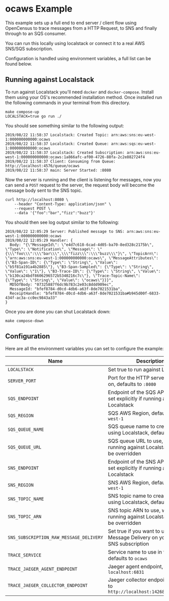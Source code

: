 # ocaws Example

This example sets up a full end to end server / client flow using OpenCensus to
trace messages from a HTTP Request, to SNS and finally through to an SQS
consumer.

You can run this locally using localstack or connect it to a real AWS SNS/SQS
subscription.

Configuration is handled using environment variables, a full list can be found
below.

## Running against Localstack

To run against Localstack you'll need `docker` and `docker-compose`. Install
them using your OS's recommended installation method. Once installed run the
following commands in your terminal from this directory.

```
make compose-up
LOCALSTACK=true go run ./
```

You should see something similar to the following output:

```
2019/08/22 11:58:37 Localstack: Created Topic: arn:aws:sns:eu-west-1:000000000000:ocaws
2019/08/22 11:58:37 Localstack: Created Queue: arn:aws:sqs:eu-west-1:000000000000:ocaws
2019/08/22 11:58:37 Localstack: Created Subscription: arn:aws:sns:eu-west-1:000000000000:ocaws:1a866afc-af00-4726-88fa-2c2e882724f4
2019/08/22 11:58:37 Client: Consuming from Queue: http://localhost:4576/queue/ocaws
2019/08/22 11:58:37 main: Server Started: :8080
```

Now the server is running and the client is listening for messages, now you can
send a `POST` request to the server, the request body will become the message
body sent to the SNS topic.

```
curl http://localhost:8080 \
	--header "Content-Type: application/json" \
	--request POST \
	--data '{"foo":"bar","fizz":"buzz"}'
```

You should then see log output similar to the following:

```
2019/08/22 12:05:29 Server: Published message to SNS: arn:aws:sns:eu-west-1:000000000000:ocaws
2019/08/22 12:05:29 Handler: {
  Body: "{\"MessageId\": \"e4d7c618-6cad-4d05-ba70-8ed328c2175b\", \"Type\": \"Notification\", \"Message\": \"{\\\"foo\\\":\\\"bar\\\",\\\"fizz\\\":\\\"buzz\\\"}\", \"TopicArn\": \"arn:aws:sns:eu-west-1:000000000000:ocaws\", \"MessageAttributes\": {\"B3-Span-ID\": {\"Type\": \"String\", \"Value\": \"b5f81a191a4b2885\"}, \"B3-Span-Sampled\": {\"Type\": \"String\", \"Value\": \"1\"}, \"B3-Trace-ID\": {\"Type\": \"String\", \"Value\": \"b130ca24bdf8606296572b5340216c7c\"}, \"Trace-Topic-Name\": {\"Type\": \"String\", \"Value\": \"ocaws\"}}}",
  MD5OfBody: "07325887f6dc9b783c2e03c8ddd909ec",
  MessageId: "bfef8784-d0cd-4db6-a63f-8de7021531ba",
  ReceiptHandle: "bfef8784-d0cd-4db6-a63f-8de7021531ba#b945d00f-6833-434f-ac3a-cc0ec9843a33"
}
```

Once you are done you can shut Localstack down:

```
make compose-down
```

## Configuration

Here are all the environment variables you can set to configure the example:

| Name | Description |
|--------------|---------------------------------------------------------------------------------|
| `LOCALSTACK` | Set true to run against Localstack |
| `SERVER_PORT` | Port for the HTTP server to listen on, defaults to `:8080` |
| `SQS_ENDPOINT` | Endpoint of the SQS API, this gets set explicitly if running against Localstack |
| `SQS_REGION` | SQS AWS Region, defaults to `eu-west-1` |
| `SQS_QUEUE_NAME` | SQS queue name to create when using Localstack, defaults to `ocaws` |
| `SQS_QUEUE_URL` | SQS queue URL to use, when running against Localstack this will be overridden |
| `SNS_ENDPOINT` | Endpoint of the SNS API, this gets set explicitly if running against Localstack |
| `SNS_REGION` | SNS AWS Region, defaults to `eu-west-1` |
| `SNS_TOPIC_NAME` | SNS topic name to create when using Localstack, defaults to `ocaws` |
| `SNS_TOPIC_ARN` | SNS topic ARN to use, when running against Localstack this will be overridden |
| `SNS_SUBSCRIPTION_RAW_MESSAGE_DELIVERY` | Set true if you want to use Raw Message Delivery on your SQS SNS subscription |
| `TRACE_SERVICE` | Service name to use in traces, defaults to `ocaws` |
| `TRACE_JAEGER_AGENT_ENDPOINT` | Jaeger agent endpoint, defaults to `localhost:6831` |
| `TRACE_JAEGER_COLLECTOR_ENDPOINT` | Jaeger collector endpoint, defaults to `http://localhost:14268/api/traces` |
